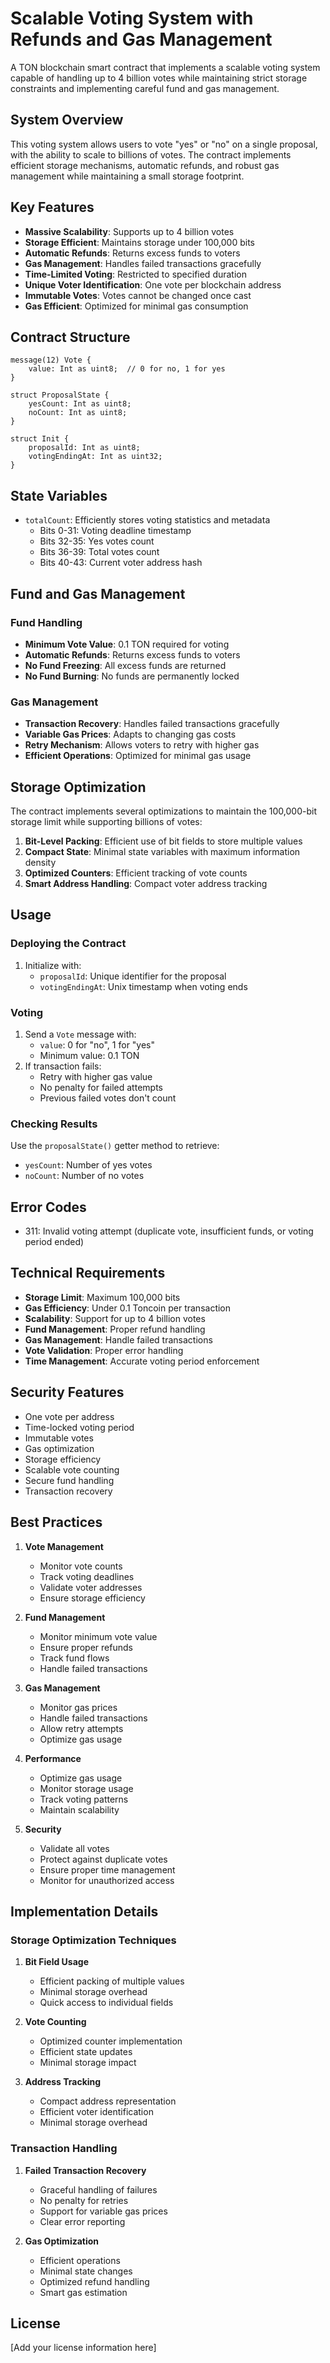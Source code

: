 # Scalable Voting System with Refunds and Gas Management

A TON blockchain smart contract that implements a scalable voting system capable of handling up to 4 billion votes while maintaining strict storage constraints and implementing careful fund and gas management.

## System Overview

This voting system allows users to vote "yes" or "no" on a single proposal, with the ability to scale to billions of votes. The contract implements efficient storage mechanisms, automatic refunds, and robust gas management while maintaining a small storage footprint.

## Key Features

- **Massive Scalability**: Supports up to 4 billion votes
- **Storage Efficient**: Maintains storage under 100,000 bits
- **Automatic Refunds**: Returns excess funds to voters
- **Gas Management**: Handles failed transactions gracefully
- **Time-Limited Voting**: Restricted to specified duration
- **Unique Voter Identification**: One vote per blockchain address
- **Immutable Votes**: Votes cannot be changed once cast
- **Gas Efficient**: Optimized for minimal gas consumption

## Contract Structure

```tact
message(12) Vote {
    value: Int as uint8;  // 0 for no, 1 for yes
}

struct ProposalState {
    yesCount: Int as uint8;
    noCount: Int as uint8;
}

struct Init {
    proposalId: Int as uint8;
    votingEndingAt: Int as uint32;
}
```

## State Variables

- `totalCount`: Efficiently stores voting statistics and metadata
  - Bits 0-31: Voting deadline timestamp
  - Bits 32-35: Yes votes count
  - Bits 36-39: Total votes count
  - Bits 40-43: Current voter address hash

## Fund and Gas Management

### Fund Handling
- **Minimum Vote Value**: 0.1 TON required for voting
- **Automatic Refunds**: Returns excess funds to voters
- **No Fund Freezing**: All excess funds are returned
- **No Fund Burning**: No funds are permanently locked

### Gas Management
- **Transaction Recovery**: Handles failed transactions gracefully
- **Variable Gas Prices**: Adapts to changing gas costs
- **Retry Mechanism**: Allows voters to retry with higher gas
- **Efficient Operations**: Optimized for minimal gas usage

## Storage Optimization

The contract implements several optimizations to maintain the 100,000-bit storage limit while supporting billions of votes:

1. **Bit-Level Packing**: Efficient use of bit fields to store multiple values
2. **Compact State**: Minimal state variables with maximum information density
3. **Optimized Counters**: Efficient tracking of vote counts
4. **Smart Address Handling**: Compact voter address tracking

## Usage

### Deploying the Contract
1. Initialize with:
   - `proposalId`: Unique identifier for the proposal
   - `votingEndingAt`: Unix timestamp when voting ends

### Voting
1. Send a `Vote` message with:
   - `value`: 0 for "no", 1 for "yes"
   - Minimum value: 0.1 TON
2. If transaction fails:
   - Retry with higher gas value
   - No penalty for failed attempts
   - Previous failed votes don't count

### Checking Results
Use the `proposalState()` getter method to retrieve:
- `yesCount`: Number of yes votes
- `noCount`: Number of no votes

## Error Codes

- 311: Invalid voting attempt (duplicate vote, insufficient funds, or voting period ended)

## Technical Requirements

- **Storage Limit**: Maximum 100,000 bits
- **Gas Efficiency**: Under 0.1 Toncoin per transaction
- **Scalability**: Support for up to 4 billion votes
- **Fund Management**: Proper refund handling
- **Gas Management**: Handle failed transactions
- **Vote Validation**: Proper error handling
- **Time Management**: Accurate voting period enforcement

## Security Features

- One vote per address
- Time-locked voting period
- Immutable votes
- Gas optimization
- Storage efficiency
- Scalable vote counting
- Secure fund handling
- Transaction recovery

## Best Practices

1. **Vote Management**
   - Monitor vote counts
   - Track voting deadlines
   - Validate voter addresses
   - Ensure storage efficiency

2. **Fund Management**
   - Monitor minimum vote value
   - Ensure proper refunds
   - Track fund flows
   - Handle failed transactions

3. **Gas Management**
   - Monitor gas prices
   - Handle failed transactions
   - Allow retry attempts
   - Optimize gas usage

4. **Performance**
   - Optimize gas usage
   - Monitor storage usage
   - Track voting patterns
   - Maintain scalability

5. **Security**
   - Validate all votes
   - Protect against duplicate votes
   - Ensure proper time management
   - Monitor for unauthorized access

## Implementation Details

### Storage Optimization Techniques
1. **Bit Field Usage**
   - Efficient packing of multiple values
   - Minimal storage overhead
   - Quick access to individual fields

2. **Vote Counting**
   - Optimized counter implementation
   - Efficient state updates
   - Minimal storage impact

3. **Address Tracking**
   - Compact address representation
   - Efficient voter identification
   - Minimal storage overhead

### Transaction Handling
1. **Failed Transaction Recovery**
   - Graceful handling of failures
   - No penalty for retries
   - Support for variable gas prices
   - Clear error reporting

2. **Gas Optimization**
   - Efficient operations
   - Minimal state changes
   - Optimized refund handling
   - Smart gas estimation

## License

[Add your license information here] 